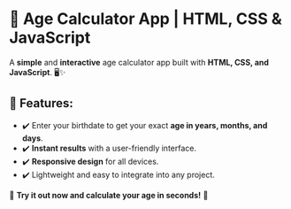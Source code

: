 <h1>📅 Age Calculator App | HTML, CSS & JavaScript</h1>

<p>A <strong>simple</strong> and <strong>interactive</strong> age calculator app built with <strong>HTML, CSS, and JavaScript</strong>. 🖥️✨</p>

<h2>🔹 Features:</h2>
<ul>
  <li>✔️ Enter your birthdate to get your exact <strong>age in years, months, and days</strong>.</li>
  <li>✔️ <strong>Instant results</strong> with a user-friendly interface.</li>
  <li>✔️ <strong>Responsive design</strong> for all devices.</li>
  <li>✔️ Lightweight and easy to integrate into any project.</li>
</ul>

<p>🚀 <strong>Try it out now and calculate your age in seconds!</strong> 🎉</p>

